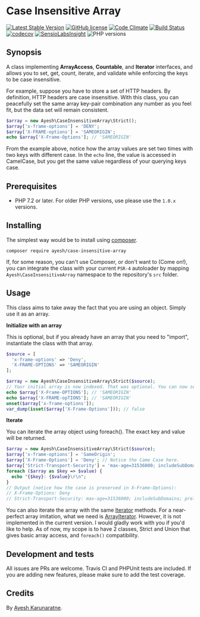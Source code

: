 # Case Insensitive Array

[![Latest Stable Version](https://poser.pugx.org/ayesh/case-insensitive-array/v/stable)](https://packagist.org/packages/ayesh/case-insensitive-array) [![GitHub license](https://img.shields.io/badge/license-MIT-blue.svg)](https://raw.githubusercontent.com/Ayesh/case-insensitive-array/master/LICENSE)  [![Code Climate](https://codeclimate.com/github/Ayesh/case-insensitive-array/badges/gpa.svg)](https://codeclimate.com/github/Ayesh/case-insensitive-array)  [![Build Status](https://travis-ci.org/Ayesh/case-insensitive-array.svg?branch=master)](https://travis-ci.org/Ayesh/case-insensitive-array)  [![codecov](https://codecov.io/gh/Ayesh/case-insensitive-array/branch/master/graph/badge.svg)](https://codecov.io/gh/Ayesh/case-insensitive-array) [![SensioLabsInsight](https://insight.sensiolabs.com/projects/c7be94b5-961d-438e-9eeb-dc34c978701f/mini.png)](https://insight.sensiolabs.com/projects/c7be94b5-961d-438e-9eeb-dc34c978701f)  ![PHP versions](https://img.shields.io/badge/PHP-%5E5.6%20||%20%5E7.0-8892BF.svg "PHP versions")

## Synopsis
A class implementing **ArrayAccess**, **Countable**, and **Iterator** interfaces, and allows you to set, get, count, iterate, and validate while enforcing the keys to be case insensitive. 

For example, suppose you have to store a set of HTTP headers. By definition, HTTP headers are case insensitive. With this class, you can peacefully set the same array key-pair combination any number as you feel fit, but the data set will remain consistent. 

```php
$array = new Ayesh\CaseInsensitiveArray\Strict();
$array['x-frame-options'] = 'DENY';
$array['X-FRAME-options'] = 'SAMEORIGIN';
echo $array['X-Frame-Options']; // 'SAMEORIGIN'
```

From the example above, notice how the array values are set two times with two keys with different case. In the `echo` line, the value is accessed in CamelCase, but you get the same value regardless of your querying keys case. 

## Prerequisites

 - PHP 7.2 or later. For older PHP versions, use please use the `1.0.x` versions.

## Installing
The simplest way would be to install using [composer](https://getcomposer.org). 

    composer require ayesh/case-insensitive-array
If, for some reason, you can't use Composer, or don't want to (Come on!), you can integrate the class with your current `PSR-4` autoloader by mapping `Ayesh\CaseInsensitiveArray` namespace to the repository's `src` folder. 

## Usage
This class aims to take away the fact that you are using an object. Simply use it as an array. 

**Initialize with an array**

This is optional, but if you already have an array that you need to "import", instantiate the class with that array. 

```php
$source = [
  'x-frame-options' => 'Deny',
  'X-FRAME-OPTIONS' => 'SAMEORIGIN'
];

$array = new Ayesh\CaseInsensitiveArray\Strict($source);
// Your initial array is now indexed. That was optional. You can now set/get values freely, as you would do with a regular array.
echo $array['X-Frame-OPTIONS']; // 'SAMEORIGIN'
echo $array['X-FRAME-opTIONS']; // 'SAMEORIGIN'
unset($array['x-frame-options']);
var_dump(isset($array['X-Frame-Options'])); // false
```

**Iterate**

You can iterate the array object using foreach(). The exact key and value will be returned. 

```php
$array = new Ayesh\CaseInsensitiveArray\Strict($source);
$array['x-frame-options'] = 'SameOrigin';
$array['X-Frame-Options'] = 'Deny'; // Notice the Came Case here.
$array['Strict-Transport-Security'] = 'max-age=31536000; includeSubDomains; preload';
foreach ($array as $key => $value) {
  echo "{$key}: {$value}\r\n";
}
// Output (notice how the case is preserved in X-Frame-Options):
// X-Frame-Options: Deny
// Strict-Transport-Security: max-age=31536000; includeSubDomains; preload
```

You can also iterate the array with the same [Iterator](http://php.net/manual/en/class.iterator.php) methods. For a near-perfect array imitation, what we need is [ArrayIterator](http://php.net/manual/en/class.arrayiterator.php). However, it is not implemented in the current version. I would gladly work with you if you'd like to help. As of now, my scope is to have 2 classes, Strict and Union that gives basic array access, and `foreach()` compatibility. 

## Development and tests
All issues are PRs are welcome. Travis CI and PHPUnit tests are included. If you are adding new features, please make sure to add the test coverage.

## Credits
By [Ayesh Karunaratne](https://ayesh.me).


